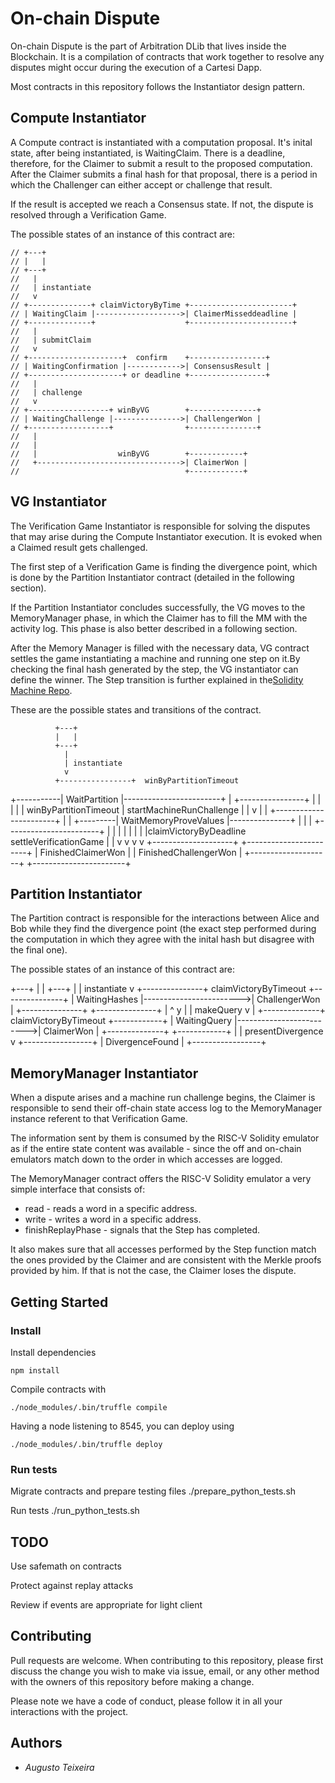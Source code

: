 # On-chain Dispute

On-chain Dispute is the part of Arbitration DLib that lives inside the Blockchain. It is a compilation of contracts that work together to resolve any disputes might occur during the execution of a Cartesi Dapp.

Most contracts in this repository follows the Instantiator design pattern.

## Compute Instantiator

A Compute contract is instantiated with a computation proposal. It's inital state, after being instantiated, is WaitingClaim. There is a deadline, therefore, for the Claimer to submit a result to the proposed computation.
After the Claimer submits a final hash for that proposal, there is a period in which the Challenger can either accept or challenge that result.

If the result is accepted we reach a Consensus state. If not, the dispute is resolved through a Verification Game.

The possible states of an instance of this contract are:

    // +---+
    // |   |
    // +---+
    //   |
    //   | instantiate
    //   v
    // +--------------+ claimVictoryByTime +-----------------------+
    // | WaitingClaim |------------------->| ClaimerMisseddeadline |
    // +--------------+                    +-----------------------+
    //   |
    //   | submitClaim
    //   v
    // +---------------------+  confirm    +-----------------+
    // | WaitingConfirmation |------------>| ConsensusResult |
    // +---------------------+ or deadline +-----------------+
    //   |
    //   | challenge
    //   v
    // +------------------+ winByVG        +---------------+
    // | WaitingChallenge |--------------->| ChallengerWon |
    // +------------------+                +---------------+
    //   |
    //   |
    //   |                  winByVG        +------------+
    //   +-------------------------------->| ClaimerWon |
    //                                     +------------+


## VG Instantiator

The Verification Game Instantiator is responsible for solving the disputes that may arise during the Compute Instantiator execution. It is evoked when a Claimed result gets challenged.

The first step of a Verification Game is finding the divergence point, which is done by the Partition Instantiator contract (detailed in the following section).

If the Partition Instantiator concludes successfully, the VG moves to the MemoryManager phase, in which the Claimer has to fill the MM with the activity log. This phase is also better described in a following section.

After the Memory Manager is filled with the necessary data, VG contract settles the game instantiating a machine and running one step on it.By checking the final hash generated by the step, the VG instantiator can define the winner. The Step transition is further explained in the[Solidity Machine Repo](https://github.com/cartesi/riscv-solidity).

These are the possible states and transitions of the contract.

              +---+
              |   |
              +---+
                |
                | instantiate
                v
              +----------------+  winByPartitionTimeout
  +-----------| WaitPartition  |------------------------+
  |           +----------------+                        |
  |                         |                           |
  | winByPartitionTimeout   | startMachineRunChallenge  |
  |                         v                           |
  |           +-----------------------+                 |
  | +---------| WaitMemoryProveValues |---------------+ |
  | |         +-----------------------+               | |
  | |                                                 | |
  | |claimVictoryByDeadline   settleVerificationGame  | |
  v v                                                 v v
+--------------------+               +-----------------------+
| FinishedClaimerWon |               | FinishedChallengerWon |
+--------------------+               +-----------------------+


## Partition Instantiator

The Partition contract is responsible for the interactions between Alice and Bob while they find the divergence point (the exact step performed during the computation in which they agree with the inital hash but disagree with the final one).

The possible states of an instance of this contract are:

  +---+
  |   |
  +---+
    |
    | instantiate
    v
  +---------------+  claimVictoryByTimeout  +---------------+
  | WaitingHashes |------------------------>| ChallengerWon |
  +---------------+                         +---------------+
    |  ^
  y |  | makeQuery
    v  |
  +--------------+   claimVictoryByTimeout  +------------+
  | WaitingQuery |------------------------->| ClaimerWon |
  +--------------+                          +------------+
    |
    | presentDivergence
    v
  +-----------------+
  | DivergenceFound |
  +-----------------+


## MemoryManager Instantiator

When a dispute arises and a machine run challenge begins, the Claimer is responsible to send their off-chain state access log to the MemoryManager instance referent to that Verification Game.

The information sent by them is consumed by the RISC-V Solidity emulator as if the entire state content was available - since the off and on-chain emulators match down to the order in which accesses are logged.

The MemoryManager contract offers the RISC-V Solidity emulator a very simple interface that consists of:

* read - reads a word in a specific address.
* write - writes a word in a specific address.
* finishReplayPhase - signals that the Step has completed.

It also makes sure that all accesses performed by the Step function match the ones provided by the Claimer and are consistent with the Merkle proofs provided by him. If that is not the case, the Claimer loses the dispute.

## Getting Started

### Install

Install dependencies

    npm install

Compile contracts with

    ./node_modules/.bin/truffle compile

Having a node listening to 8545, you can deploy using

    ./node_modules/.bin/truffle deploy


### Run tests
Migrate contracts and prepare testing files
    ./prepare_python_tests.sh

Run tests
    ./run_python_tests.sh

## TODO

Use safemath on contracts

Protect against replay attacks

Review if events are appropriate for light client


## Contributing

Pull requests are welcome. When contributing to this repository, please first discuss the change you wish to make via issue, email, or any other method with the owners of this repository before making a change.

Please note we have a code of conduct, please follow it in all your interactions with the project.

## Authors

* *Augusto Teixeira*

